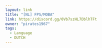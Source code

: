 ```yaml
---
layout: link
title: "[NL] FPS/MOBA"
link: https://discord.gg/0Vb7szHL7DblhTFt
owner: "pirates1967"
tags: 
  - Language
  - DUTCH
---
```

